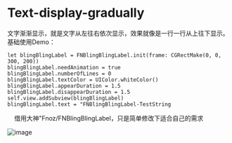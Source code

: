 # Text-display-gradually
文字渐渐显示，就是文字从左往右依次显示，效果就像是一行一行从上往下显示。
基础使用Demo：

    let blingBlingLabel = FNBlingBlingLabel.init(frame: CGRectMake(0, 0, 300, 200))
    blingBlingLabel.needAnimation = true
    blingBlingLabel.numberOfLines = 0
    blingBlingLabel.textColor = UIColor.whiteColor()
    blingBlingLabel.appearDuration = 1.5
    blingBlingLabel.disappearDuration = 1.5
    self.view.addSubview(blingBlingLabel)
    blingBlingLabel.text = "FNBlingBlingLabel-TestString
    
借用大神"Fnoz/FNBlingBlingLabel，只是简单修改下适合自己的需求   
 
![image](https://github.com/zhongguoming/TextDisplay/blob/master/TextDisplay.gif )

